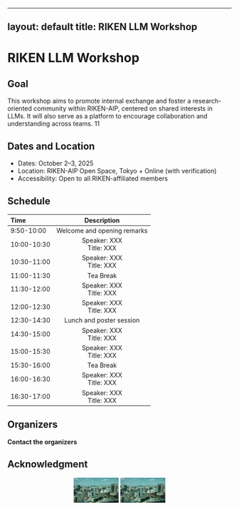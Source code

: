 <!--- # riken-llm-workshop-2025 ---> 
<!--- img style='height: 100%; width: 100%; object-fit: contain' src="aip.png"/ --->

---
layout: default
title: RIKEN LLM Workshop
---

<h1>RIKEN LLM Workshop</h1>

## Goal

This workshop aims to promote internal exchange and foster a research-oriented community within RIKEN-AIP, centered on shared interests in LLMs. It will also serve as a platform to encourage collaboration and understanding across teams.  11

## Dates and Location

- Dates: October 2–3, 2025
- Location: RIKEN-AIP Open Space, Tokyo + Online (with verification)
- Accessibility: Open to all RIKEN-affiliated members


## Schedule

| Time      | Description |
| :---        |    :----:   |
| 9:50-10:00       | Welcome and opening remarks       |
| 10:00-10:30      | Speaker: XXX <br> Title: XXX       |
| 10:30-11:00      | Speaker: XXX <br> Title: XXX       |
| 11:00-11:30      | Tea Break  |
| 11:30-12:00      | Speaker: XXX <br> Title: XXX       |
| 12:00-12:30      | Speaker: XXX <br> Title: XXX       |
| 12:30-14:30      | Lunch and poster session       |
| 14:30-15:00      | Speaker: XXX <br> Title: XXX       |
| 15:00-15:30      | Speaker: XXX <br> Title: XXX       |
| 15:30-16:00      | Tea Break       |
| 16:00-16:30      | Speaker: XXX <br> Title: XXX       |
| 16:30-17:00      | Speaker: XXX <br> Title: XXX       |


## Organizers

**Contact the organizers**


## Acknowledgment



<p align="center">
  <img style='width: 20%; object-fit: contain' src="aip.png"/>
  <img style='width: 20%; object-fit: contain' src="aip.png"/>
</p>




<!-- ## Resources for LLMs -->

<!-- TODO -->



